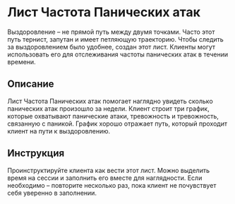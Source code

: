 # Лист Частота Панических атак

Выздоровление – не прямой путь между двумя точками. Часто этот путь
тернист, запутан и имеет петляющую траекторию. Чтобы следить за
выздоровлением было удобнее, создан этот лист. Клиенты могут
использовать его для отслеживания частоты панических атак в течении
времени.

## Описание

Лист Частота Панических атак помогает наглядно увидеть сколько
панических атак произошло за недели. Клиент строит три график, которые
охватывают панические атаки, тревожность и тревожность, связанную с
паникой. График хорошо отражает путь, который проходит клиент на пути к
выздоровлению.

## Инструкция

Проинструктируйте клиента как вести этот лист. Можно выделить время на
сессии и заполнить его вместе для наглядности. Если необходимо –
повторите несколько раз, пока клиент не почувствует себя уверенно в
заполнении.
